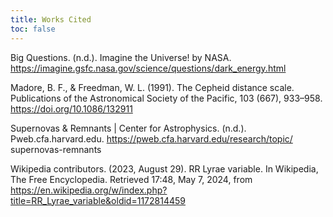 ```yaml
---
title: Works Cited
toc: false
---
```


Big Questions. (n.d.). Imagine the Universe! by NASA. https://imagine.gsfc.nasa.gov/science/questions/dark_energy.html

Madore, B. F., & Freedman, W. L. (1991). The Cepheid distance scale. Publications of the Astronomical Society of the Pacific, 103
    (667), 933–958. https://doi.org/10.1086/132911 
    
Supernovas & Remnants | Center for Astrophysics. (n.d.). Pweb.cfa.harvard.edu. https://pweb.cfa.harvard.edu/research/topic/
     supernovas-remnants

‌Wikipedia contributors. (2023, August 29). RR Lyrae variable. In Wikipedia, The Free Encyclopedia. Retrieved 17:48, May 7, 2024, from https://en.wikipedia.org/w/index.php?title=RR_Lyrae_variable&oldid=1172814459